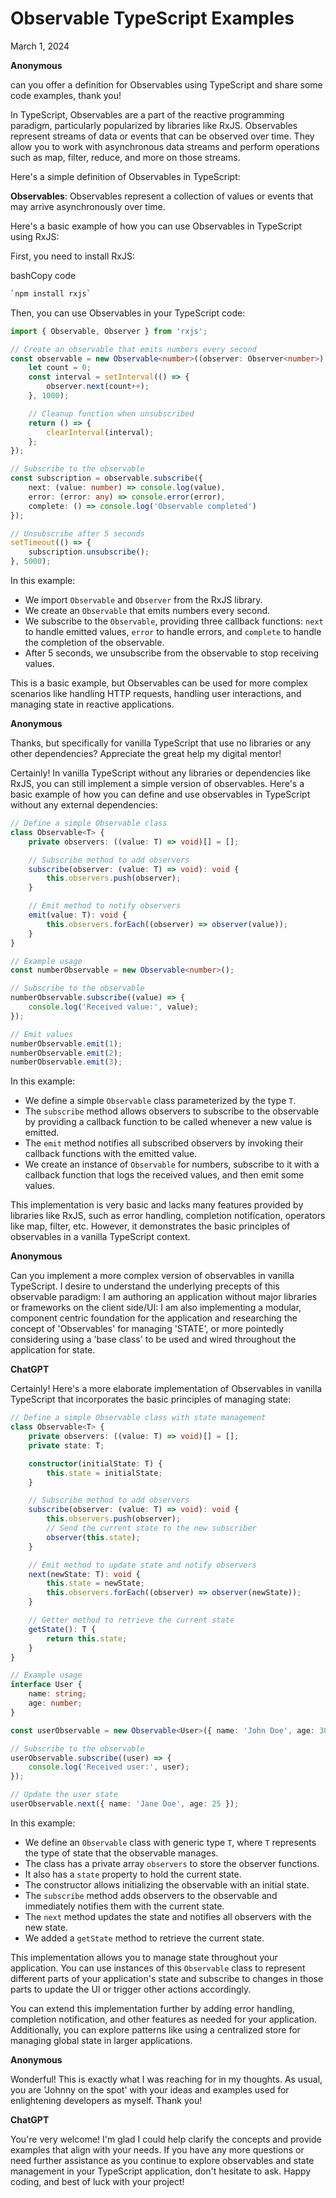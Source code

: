 # **Observable TypeScript Examples**

March 1, 2024

**Anonymous**

can you offer a definition for Observables using TypeScript and share some code examples, thank you!

In TypeScript, Observables are a part of the reactive programming paradigm, particularly popularized by libraries like RxJS. Observables represent streams of data or events that can be observed over time. They allow you to work with asynchronous data streams and perform operations such as map, filter, reduce, and more on those streams.

Here's a simple definition of Observables in TypeScript:

**Observables**: Observables represent a collection of values or events that may arrive asynchronously over time.

Here's a basic example of how you can use Observables in TypeScript using RxJS:

First, you need to install RxJS:

bashCopy code

```bash
`npm install rxjs`
```

Then, you can use Observables in your TypeScript code:

```typescript
import { Observable, Observer } from 'rxjs';

// Create an observable that emits numbers every second
const observable = new Observable<number>((observer: Observer<number>) => {
	let count = 0;
	const interval = setInterval(() => {
		observer.next(count++);
	}, 1000);

	// Cleanup function when unsubscribed
	return () => {
		clearInterval(interval);
	};
});

// Subscribe to the observable
const subscription = observable.subscribe({
	next: (value: number) => console.log(value),
	error: (error: any) => console.error(error),
	complete: () => console.log('Observable completed')
});

// Unsubscribe after 5 seconds
setTimeout(() => {
	subscription.unsubscribe();
}, 5000);
```

In this example:

-   We import `Observable` and `Observer` from the RxJS library.
-   We create an `Observable` that emits numbers every second.
-   We subscribe to the `Observable`, providing three callback functions: `next` to handle emitted values, `error` to handle errors, and `complete` to handle the completion of the observable.
-   After 5 seconds, we unsubscribe from the observable to stop receiving values.

This is a basic example, but Observables can be used for more complex scenarios like handling HTTP requests, handling user interactions, and managing state in reactive applications.

**Anonymous**

Thanks, but specifically for vanilla TypeScript that use no libraries or any other dependencies? Appreciate the great help my digital mentor!

Certainly! In vanilla TypeScript without any libraries or dependencies like RxJS, you can still implement a simple version of observables. Here's a basic example of how you can define and use observables in TypeScript without any external dependencies:

```typescript
// Define a simple Observable class
class Observable<T> {
	private observers: ((value: T) => void)[] = [];

	// Subscribe method to add observers
	subscribe(observer: (value: T) => void): void {
		this.observers.push(observer);
	}

	// Emit method to notify observers
	emit(value: T): void {
		this.observers.forEach((observer) => observer(value));
	}
}

// Example usage
const numberObservable = new Observable<number>();

// Subscribe to the observable
numberObservable.subscribe((value) => {
	console.log('Received value:', value);
});

// Emit values
numberObservable.emit(1);
numberObservable.emit(2);
numberObservable.emit(3);
```

In this example:

-   We define a simple `Observable` class parameterized by the type `T`.
-   The `subscribe` method allows observers to subscribe to the observable by providing a callback function to be called whenever a new value is emitted.
-   The `emit` method notifies all subscribed observers by invoking their callback functions with the emitted value.
-   We create an instance of `Observable` for numbers, subscribe to it with a callback function that logs the received values, and then emit some values.

This implementation is very basic and lacks many features provided by libraries like RxJS, such as error handling, completion notification, operators like map, filter, etc. However, it demonstrates the basic principles of observables in a vanilla TypeScript context.

**Anonymous**

Can you implement a more complex version of observables in vanilla TypeScript. I desire to understand the underlying precepts of this observable paradigm: I am authoring an application without major libraries or frameworks on the client side/UI: I am also implementing a modular, component centric foundation for the application and researching the concept of 'Observables' for managing 'STATE', or more pointedly considering using a 'base class' to be used and wired throughout the application for state.

**ChatGPT**

Certainly! Here's a more elaborate implementation of Observables in vanilla TypeScript that incorporates the basic principles of managing state:

```typescript
// Define a simple Observable class with state management
class Observable<T> {
	private observers: ((value: T) => void)[] = [];
	private state: T;

	constructor(initialState: T) {
		this.state = initialState;
	}

	// Subscribe method to add observers
	subscribe(observer: (value: T) => void): void {
		this.observers.push(observer);
		// Send the current state to the new subscriber
		observer(this.state);
	}

	// Emit method to update state and notify observers
	next(newState: T): void {
		this.state = newState;
		this.observers.forEach((observer) => observer(newState));
	}

	// Getter method to retrieve the current state
	getState(): T {
		return this.state;
	}
}

// Example usage
interface User {
	name: string;
	age: number;
}

const userObservable = new Observable<User>({ name: 'John Doe', age: 30 });

// Subscribe to the observable
userObservable.subscribe((user) => {
	console.log('Received user:', user);
});

// Update the user state
userObservable.next({ name: 'Jane Doe', age: 25 });
```

In this example:

-   We define an `Observable` class with generic type `T`, where `T` represents the type of state that the observable manages.
-   The class has a private array `observers` to store the observer functions.
-   It also has a `state` property to hold the current state.
-   The constructor allows initializing the observable with an initial state.
-   The `subscribe` method adds observers to the observable and immediately notifies them with the current state.
-   The `next` method updates the state and notifies all observers with the new state.
-   We added a `getState` method to retrieve the current state.

This implementation allows you to manage state throughout your application. You can use instances of this `Observable` class to represent different parts of your application's state and subscribe to changes in those parts to update the UI or trigger other actions accordingly.

You can extend this implementation further by adding error handling, completion notification, and other features as needed for your application. Additionally, you can explore patterns like using a centralized store for managing global state in larger applications.

**Anonymous**

Wonderful! This is exactly what I was reaching for in my thoughts. As usual, you are 'Johnny on the spot' with your ideas and examples used for enlightening developers as myself. Thank you!

**ChatGPT**

You're very welcome! I'm glad I could help clarify the concepts and provide examples that align with your needs. If you have any more questions or need further assistance as you continue to explore observables and state management in your TypeScript application, don't hesitate to ask. Happy coding, and best of luck with your project!
